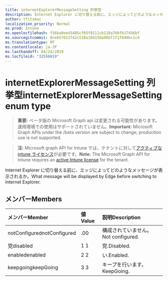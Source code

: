 ```yaml
---
title: internetExplorerMessageSetting 列挙型
description: Internet Explorer に切り替える前に、エッジによってどのようなメッセージが表示されるか。
author: tfitzmac
localization_priority: Normal
ms.prod: Intune
ms.openlocfilehash: f36ba0eed3485cf65f9111cb118a766fb17456bf
ms.sourcegitcommit: 0ce657622f42c510a104156a96bf1f1f040bc1cd
ms.translationtype: MT
ms.contentlocale: ja-JP
ms.lasthandoff: 04/24/2019
ms.locfileid: "32556019"
---
```

# <a name="internetexplorermessagesetting-enum-type"></a><span data-ttu-id="f8395-103">internetExplorerMessageSetting 列挙型</span><span class="sxs-lookup"><span data-stu-id="f8395-103">internetExplorerMessageSetting enum type</span></span>

> <span data-ttu-id="f8395-104">**重要:** ベータ版の Microsoft Graph api は変更される可能性があります。運用環境での使用はサポートされていません。</span><span class="sxs-lookup"><span data-stu-id="f8395-104">**Important:** Microsoft Graph APIs under the /beta version are subject to change; production use is not supported.</span></span>

> <span data-ttu-id="f8395-105">**注:** Microsoft graph API for Intune では、テナントに対して[アクティブな intune ライセンス](https://go.microsoft.com/fwlink/?linkid=839381)が必要です。</span><span class="sxs-lookup"><span data-stu-id="f8395-105">**Note:** The Microsoft Graph API for Intune requires an [active Intune license](https://go.microsoft.com/fwlink/?linkid=839381) for the tenant.</span></span>

<span data-ttu-id="f8395-106">Internet Explorer に切り替える前に、エッジによってどのようなメッセージが表示されるか。</span><span class="sxs-lookup"><span data-stu-id="f8395-106">What message will be displayed by Edge before switching to Internet Explorer.</span></span>

## <a name="members"></a><span data-ttu-id="f8395-107">メンバー</span><span class="sxs-lookup"><span data-stu-id="f8395-107">Members</span></span>
|<span data-ttu-id="f8395-108">メンバー</span><span class="sxs-lookup"><span data-stu-id="f8395-108">Member</span></span>|<span data-ttu-id="f8395-109">値</span><span class="sxs-lookup"><span data-stu-id="f8395-109">Value</span></span>|<span data-ttu-id="f8395-110">説明</span><span class="sxs-lookup"><span data-stu-id="f8395-110">Description</span></span>|
|:---|:---|:---|
|<span data-ttu-id="f8395-111">notConfigured</span><span class="sxs-lookup"><span data-stu-id="f8395-111">notConfigured</span></span>|<span data-ttu-id="f8395-112">.0</span><span class="sxs-lookup"><span data-stu-id="f8395-112">0</span></span>|<span data-ttu-id="f8395-113">構成されていません。</span><span class="sxs-lookup"><span data-stu-id="f8395-113">Not configured.</span></span>|
|<span data-ttu-id="f8395-114">党</span><span class="sxs-lookup"><span data-stu-id="f8395-114">disabled</span></span>|<span data-ttu-id="f8395-115">1 </span><span class="sxs-lookup"><span data-stu-id="f8395-115">1</span></span>|<span data-ttu-id="f8395-116">党.</span><span class="sxs-lookup"><span data-stu-id="f8395-116">Disabled.</span></span>|
|<span data-ttu-id="f8395-117">enabled</span><span class="sxs-lookup"><span data-stu-id="f8395-117">enabled</span></span>|<span data-ttu-id="f8395-118">2 </span><span class="sxs-lookup"><span data-stu-id="f8395-118">2</span></span>|<span data-ttu-id="f8395-119">い.</span><span class="sxs-lookup"><span data-stu-id="f8395-119">Enabled.</span></span>|
|<span data-ttu-id="f8395-120">keepgoing</span><span class="sxs-lookup"><span data-stu-id="f8395-120">keepGoing</span></span>|<span data-ttu-id="f8395-121">3 </span><span class="sxs-lookup"><span data-stu-id="f8395-121">3</span></span>|<span data-ttu-id="f8395-122">キープを行います。</span><span class="sxs-lookup"><span data-stu-id="f8395-122">KeepGoing.</span></span>|





